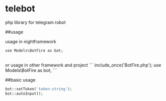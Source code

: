 # telebot
php library for telegram robot


##usage

usage in nightframework
```
use Models\BotFire as bot;
```
<br>
or usage in other framework and project 
```
include_once('BotFire.php');
use Models\BotFire as bot;
```

##basic usage

```php
bot::setToken('token-string');
bot::autoInput();
```
